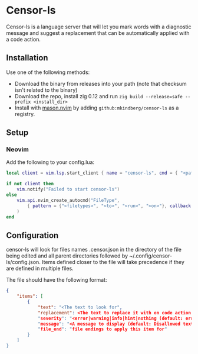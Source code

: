 # Censor-ls

Censor-ls is a language server that will let you mark words with a diagnostic message and suggest a replacement that can be automatically applied with a code action.

## Installation

Use one of the following methods:
* Download the binary from releases into your path (note that checksum isn't related to the binary)
* Download the repo, install zig 0.12 and run `zig build --release=safe --prefix <install_dir>`
* Install with [mason.nvim](https://github.com/williamboman/mason.nvim) by adding `github:mkindberg/censor-ls` as a registry.

## Setup

### Neovim

Add the following to your config.lua:

```lua
local client = vim.lsp.start_client { name = "censor-ls", cmd = { "<path_to_censor-ls>" }, }

if not client then
    vim.notify("Failed to start censor-ls")
else
    vim.api.nvim_create_autocmd("FileType",
        { pattern = {"<filetypes>", "<to>", "<run>", "<on>"}, callback = function() vim.lsp.buf_attach_client(0, client) end }
    )
end
```

## Configuration

censor-ls will look for files names .censor.json in the directory of the file being edited and all parent directories followed by ~/.config/censor-ls/config.json. Items defined closer to the file will take precedence if they are defined in multiple files.

The file should have the following format:
```json
{
    "items": [
        {
            "text": "<The text to look for",
            "replacement": <The text to replace it with on code action (optional)>",
            "severity": "<error|warning|info|hint|nothing (default: error)>",
            "message": "<A message to display (default: Disallowed text found)>",
            "file_end": "file endings to apply this item for"
        }
    ]
}
```

